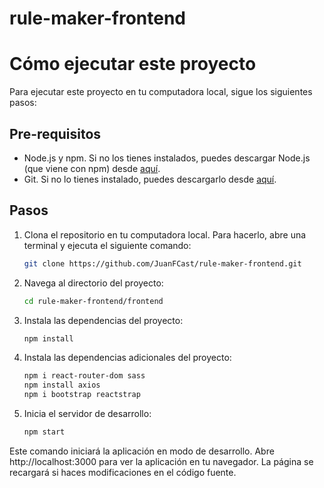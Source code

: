 ﻿# rule-maker-frontend
# Cómo ejecutar este proyecto

Para ejecutar este proyecto en tu computadora local, sigue los siguientes pasos:

## Pre-requisitos

- Node.js y npm. Si no los tienes instalados, puedes descargar Node.js (que viene con npm) desde [aquí](https://nodejs.org/en/download/).
- Git. Si no lo tienes instalado, puedes descargarlo desde [aquí](https://git-scm.com/downloads).

## Pasos

1. Clona el repositorio en tu computadora local. Para hacerlo, abre una terminal y ejecuta el siguiente comando:

   ```bash
   git clone https://github.com/JuanFCast/rule-maker-frontend.git

2. Navega al directorio del proyecto:

   ```bash
   cd rule-maker-frontend/frontend

3. Instala las dependencias del proyecto:

   ```bash
   npm install
   
4. Instala las dependencias adicionales del proyecto:

   ```bash
   npm i react-router-dom sass
   npm install axios
   npm i bootstrap reactstrap
   
5. Inicia el servidor de desarrollo:

   ```bash
   npm start
   
Este comando iniciará la aplicación en modo de desarrollo. Abre http://localhost:3000 para ver la aplicación en tu navegador. La página se recargará si haces modificaciones en el código fuente.
